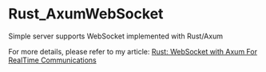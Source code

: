 # Rust_AxumWebSocket

Simple server supports WebSocket implemented with Rust/Axum

For more details, please refer to my article: [Rust: WebSocket with Axum For RealTime Communications]()
